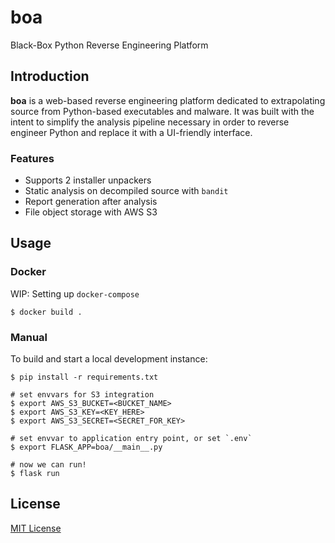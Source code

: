# boa

Black-Box Python Reverse Engineering Platform

## Introduction

__boa__ is a web-based reverse engineering platform dedicated to extrapolating source from Python-based executables and malware. It was built with the intent to simplify the analysis pipeline necessary in order to reverse engineer Python and replace it with a UI-friendly interface.

### Features

* Supports 2 installer unpackers
* Static analysis on decompiled source with `bandit`
* Report generation after analysis
* File object storage with AWS S3

## Usage

### Docker

WIP: Setting up `docker-compose`

```
$ docker build .
```

### Manual

To build and start a local development instance:

```
$ pip install -r requirements.txt

# set envvars for S3 integration
$ export AWS_S3_BUCKET=<BUCKET_NAME>
$ export AWS_S3_KEY=<KEY_HERE>
$ export AWS_S3_SECRET=<SECRET_FOR_KEY>

# set envvar to application entry point, or set `.env`
$ export FLASK_APP=boa/__main__.py

# now we can run!
$ flask run
```

## License

[MIT License](https://codemuch.tech/license.txt)

